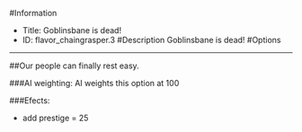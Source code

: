 #Information
 - Title: Goblinsbane is dead!
 - ID: flavor_chaingrasper.3
#Description
Goblinsbane is dead!
#Options

___
##Our people can finally rest easy.

###AI weighting:
AI weights this option at 100


###Efects:<ul><li>add prestige = 25</li></ul>
